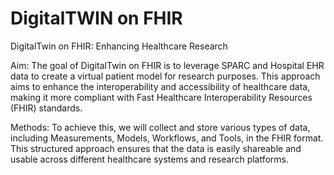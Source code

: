 # DigitalTWIN on FHIR

DigitalTwin on FHIR: Enhancing Healthcare Research

Aim:
The goal of DigitalTwin on FHIR is to leverage SPARC and Hospital EHR data to create a virtual patient model for research purposes. This approach aims to enhance the interoperability and accessibility of healthcare data, making it more compliant with Fast Healthcare Interoperability Resources (FHIR) standards.

Methods:
To achieve this, we will collect and store various types of data, including Measurements, Models, Workflows, and Tools, in the FHIR format. This structured approach ensures that the data is easily shareable and usable across different healthcare systems and research platforms.